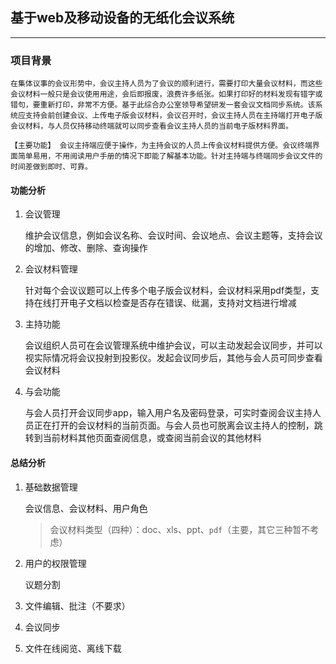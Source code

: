 ## 基于web及移动设备的无纸化会议系统
---

### 项目背景

```
在集体议事的会议形势中，会议主持人员为了会议的顺利进行，需要打印大量会议材料，而这些会议材料一般只是会议使用用途，会后即报废，浪费许多纸张。如果打印好的材料发现有错字或错句，要重新打印，非常不方便。基于此综合办公室领导希望研发一套会议文档同步系统。该系统应支持会前创建会议、上传电子版会议材料，会议召开时，会议主持人员在主持端打开电子版会议材料，与人员仅持移动终端就可以同步查看会议主持人员的当前电子版材料界面。

【主要功能】 会议主持端应便于操作，为主持会议的人员上传会议材料提供方便。会议终端界面简单易用，不用阅读用户手册的情况下即能了解基本功能。针对主持端与终端同步会议文件的时间差做到即时、可靠。
```
#### 功能分析

1. 会议管理 

	维护会议信息，例如会议名称、会议时间、会议地点、会议主题等，支持会议的增加、修改、删除、查询操作
	
2. 会议材料管理 

	针对每个会议议题可以上传多个电子版会议材料，会议材料采用pdf类型，支持在线打开电子文档以检查是否存在错误、纰漏，支持对文档进行增减
	
3. 主持功能 

	会议组织人员可在会议管理系统中维护会议，可以主动发起会议同步，并可以视实际情况将会议投射到投影仪。发起会议同步后，其他与会人员可同步查看会议材料
	
4. 与会功能 

	与会人员打开会议同步app，输入用户名及密码登录，可实时查阅会议主持人员正在打开的会议材料的当前页面。与会人员也可脱离会议主持人的控制，跳转到当前材料其他页面查阅信息，或查阅当前会议的其他材料
	
	
#### 总结分析

1. 基础数据管理

	会议信息、会议材料、用户角色
	> 会议材料类型（四种）：doc、xls、ppt、`pdf`（主要，其它三种暂不考虑）
	
2. 用户的权限管理

	议题分割
	
3. 文件编辑、批注（不要求）
4. 会议同步
5. 文件在线阅览、离线下载